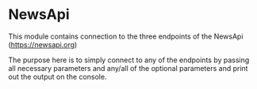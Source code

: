# NewsApi
This module contains connection to the three endpoints of the NewsApi (https://newsapi.org)


The purpose here is to simply connect to any of the endpoints by passing all necessary parameters and any/all of the optional parameters and print out the output on the console.
